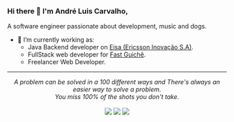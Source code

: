 ### Hi there 👋 I'm André Luis Carvalho,

A software engineer passionate about development, music and dogs.

- 🔭 I’m currently working as:
    - Java Backend developer
      on [Eisa (Ericsson Inovação S.A)](https://www.linkedin.com/company/eisa-tecnologia/mycompany/).
    - FullStack web developer for [Fast Guichê](https://fastguiche.com.br/).
    - Freelancer Web Developer.



<hr>
<p align="center">
   <i>A problem can be solved in a 100 different ways and There's always an easier way to solve a problem.</i>
   <br>
   <i>You miss 100% of the shots you don't take.</i>
   <br>
<br>	
<a target="_blank" href="https://www.linkedin.com/in/andr%C3%A9-luis-teixeira-carvalho-2718511a4/"><img src="https://img.shields.io/badge/-LinkedIn-0077B5?style=for-the-badge&logo=Linkedin&logoColor=white"></img></a>
<a target="_blank" href="mailto:andreltcarvalho@hotmail.com"><img src="https://img.shields.io/badge/-email-D14836?style=for-the-badge&logo=Gmail&logoColor=white"></img></a>
<a target="_blank" href="https://www.instagram.com/andreltcarvalho/"><img src="https://img.shields.io/badge/-instagram-D14836?style=for-the-badge&logo=Instagram&logoColor=white"></img></a>
<br>
</p>


